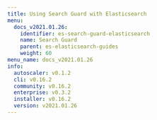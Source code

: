 ```yaml
---
title: Using Search Guard with Elasticsearch
menu:
  docs_v2021.01.26:
    identifier: es-search-guard-elasticsearch
    name: Search Guard
    parent: es-elasticsearch-guides
    weight: 60
menu_name: docs_v2021.01.26
info:
  autoscaler: v0.1.2
  cli: v0.16.2
  community: v0.16.2
  enterprise: v0.3.2
  installer: v0.16.2
  version: v2021.01.26
---
```


